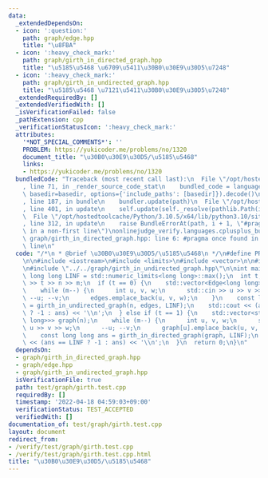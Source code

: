 ```yaml
---
data:
  _extendedDependsOn:
  - icon: ':question:'
    path: graph/edge.hpp
    title: "\u8FBA"
  - icon: ':heavy_check_mark:'
    path: graph/girth_in_directed_graph.hpp
    title: "\u5185\u5468 \u6709\u5411\u30B0\u30E9\u30D5\u7248"
  - icon: ':heavy_check_mark:'
    path: graph/girth_in_undirected_graph.hpp
    title: "\u5185\u5468 \u7121\u5411\u30B0\u30E9\u30D5\u7248"
  _extendedRequiredBy: []
  _extendedVerifiedWith: []
  _isVerificationFailed: false
  _pathExtension: cpp
  _verificationStatusIcon: ':heavy_check_mark:'
  attributes:
    '*NOT_SPECIAL_COMMENTS*': ''
    PROBLEM: https://yukicoder.me/problems/no/1320
    document_title: "\u30B0\u30E9\u30D5/\u5185\u5468"
    links:
    - https://yukicoder.me/problems/no/1320
  bundledCode: "Traceback (most recent call last):\n  File \"/opt/hostedtoolcache/Python/3.10.5/x64/lib/python3.10/site-packages/onlinejudge_verify/documentation/build.py\"\
    , line 71, in _render_source_code_stat\n    bundled_code = language.bundle(stat.path,\
    \ basedir=basedir, options={'include_paths': [basedir]}).decode()\n  File \"/opt/hostedtoolcache/Python/3.10.5/x64/lib/python3.10/site-packages/onlinejudge_verify/languages/cplusplus.py\"\
    , line 187, in bundle\n    bundler.update(path)\n  File \"/opt/hostedtoolcache/Python/3.10.5/x64/lib/python3.10/site-packages/onlinejudge_verify/languages/cplusplus_bundle.py\"\
    , line 401, in update\n    self.update(self._resolve(pathlib.Path(included), included_from=path))\n\
    \  File \"/opt/hostedtoolcache/Python/3.10.5/x64/lib/python3.10/site-packages/onlinejudge_verify/languages/cplusplus_bundle.py\"\
    , line 312, in update\n    raise BundleErrorAt(path, i + 1, \"#pragma once found\
    \ in a non-first line\")\nonlinejudge_verify.languages.cplusplus_bundle.BundleErrorAt:\
    \ graph/girth_in_directed_graph.hpp: line 6: #pragma once found in a non-first\
    \ line\n"
  code: "/*\n * @brief \u30B0\u30E9\u30D5/\u5185\u5468\n */\n#define PROBLEM \"https://yukicoder.me/problems/no/1320\"\
    \n\n#include <iostream>\n#include <limits>\n#include <vector>\n\n#include \"../../graph/girth_in_directed_graph.hpp\"\
    \n#include \"../../graph/girth_in_undirected_graph.hpp\"\n\nint main() {\n  constexpr\
    \ long long LINF = std::numeric_limits<long long>::max();\n  int t, n, m;\n  std::cin\
    \ >> t >> n >> m;\n  if (t == 0) {\n    std::vector<Edge<long long>> edges;\n\
    \    while (m--) {\n      int u, v, w;\n      std::cin >> u >> v >> w;\n     \
    \ --u; --v;\n      edges.emplace_back(u, v, w);\n    }\n    const long long ans\
    \ = girth_in_undirected_graph(n, edges, LINF);\n    std::cout << (ans == LINF\
    \ ? -1 : ans) << '\\n';\n  } else if (t == 1) {\n    std::vector<std::vector<Edge<long\
    \ long>>> graph(n);\n    while (m--) {\n      int u, v, w;\n      std::cin >>\
    \ u >> v >> w;\n      --u; --v;\n      graph[u].emplace_back(u, v, w);\n    }\n\
    \    const long long ans = girth_in_directed_graph(graph, LINF);\n    std::cout\
    \ << (ans == LINF ? -1 : ans) << '\\n';\n  }\n  return 0;\n}\n"
  dependsOn:
  - graph/girth_in_directed_graph.hpp
  - graph/edge.hpp
  - graph/girth_in_undirected_graph.hpp
  isVerificationFile: true
  path: test/graph/girth.test.cpp
  requiredBy: []
  timestamp: '2022-04-18 04:59:03+09:00'
  verificationStatus: TEST_ACCEPTED
  verifiedWith: []
documentation_of: test/graph/girth.test.cpp
layout: document
redirect_from:
- /verify/test/graph/girth.test.cpp
- /verify/test/graph/girth.test.cpp.html
title: "\u30B0\u30E9\u30D5/\u5185\u5468"
---
```

